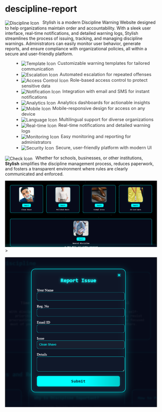 # descipline-report
<p>
  <img src="https://img.icons8.com/fluency/48/discipline.png" alt="Discipline Icon" style="vertical-align:middle; margin-right:8px;">
  Stylish is a modern Discipline Warning Website designed to help organizations maintain order and accountability. With a sleek user interface, real-time notifications, and detailed warning logs, Stylish streamlines the process of issuing, tracking, and managing discipline warnings. Administrators can easily monitor user behavior, generate reports, and ensure compliance with organizational policies, all within a secure and user-friendly platform.
</p>
<ul style="list-style-type: disc; margin-left: 2em; color: #333; font-size: 1.05em;">
  <li><img src="https://img.icons8.com/color/24/edit-file.png" alt="Template Icon" style="vertical-align:middle; margin-right:6px;">Customizable warning templates for tailored communication</li>
  <li><img src="https://img.icons8.com/color/24/alarm.png" alt="Escalation Icon" style="vertical-align:middle; margin-right:6px;">Automated escalation for repeated offenses</li>
  <li><img src="https://img.icons8.com/color/24/lock-2.png" alt="Access Control Icon" style="vertical-align:middle; margin-right:6px;">Role-based access control to protect sensitive data</li>
  <li><img src="https://img.icons8.com/color/24/new-post.png" alt="Notification Icon" style="vertical-align:middle; margin-right:6px;">Integration with email and SMS for instant notifications</li>
  <li><img src="https://img.icons8.com/color/24/combo-chart--v1.png" alt="Analytics Icon" style="vertical-align:middle; margin-right:6px;">Analytics dashboards for actionable insights</li>
  <li><img src="https://img.icons8.com/color/24/smartphone-tablet.png" alt="Mobile Icon" style="vertical-align:middle; margin-right:6px;">Mobile-responsive design for access on any device</li>
  <li><img src="https://img.icons8.com/color/24/language.png" alt="Language Icon" style="vertical-align:middle; margin-right:6px;">Multilingual support for diverse organizations</li>
  <li><img src="https://img.icons8.com/color/24/appointment-reminders--v1.png" alt="Real-time Icon" style="vertical-align:middle; margin-right:6px;">Real-time notifications and detailed warning logs</li>
  <li><img src="https://img.icons8.com/color/24/monitor.png" alt="Monitoring Icon" style="vertical-align:middle; margin-right:6px;">Easy monitoring and reporting for administrators</li>
  <li><img src="https://img.icons8.com/color/24/security-checked.png" alt="Security Icon" style="vertical-align:middle; margin-right:6px;">Secure, user-friendly platform with modern UI</li>
</ul>
<p style="margin-top: 1em;">
  <img src="https://img.icons8.com/fluency/32/checked-checkbox.png" alt="Check Icon" style="vertical-align:middle; margin-right:6px;">
  Whether for schools, businesses, or other institutions, <strong>Stylish</strong> simplifies the discipline management process, reduces paperwork, and fosters a transparent environment where rules are clearly communicated and enforced.
</p>


![report](https://github.com/Sujithramesh2005/mkce-descipline/blob/main/report.png?raw=true)>


![from](https://github.com/Sujithramesh2005/mkce-descipline/blob/main/from.png?raw=true)




